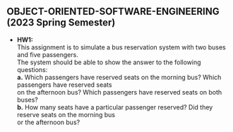 ## OBJECT-ORIENTED-SOFTWARE-ENGINEERING (2023 Spring Semester)
* **HW1:**  <br>
This assignment is to simulate a bus reservation system with two buses and five passengers. <br>
The system should be able to show the answer to the following questions: <br>
  **a.** Which passengers have reserved seats on the morning bus? Which passengers have reserved seats <br>
  on the afternoon bus? Which passengers have reserved seats on both buses? <br>
  **b.** How many seats have a particular passenger reserved? Did they reserve seats on the morning bus <br>
  or the afternoon bus?
